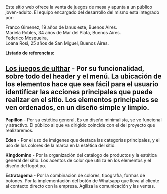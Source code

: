 Este sitio web ofrece la venta de juegos de mesa y apunta a un público joven-adulto. 
El equipo encargado del desarrollo del mismo esta integrado por:

Franco Gimenez, 19 años de lanus este, Buenos Aires.<br>
Mariela Robles, 34 años de Mar del Plata, Buenos Aires.<br>
Federico Mosqueira, <br>
Loana Rosi, 25 años de San Miguel, Buenos Aires.<br>


<b>Listado de referencias:</b>

[<b>Los juegos de ulthar</b>](https://www.losjuegosdeulthar.com.ar/) - 
Por su funcionalidad, sobre todo del header y el menú. La ubicación de los elementos hace que sea fácil para el usuario identificar las acciones principales que puede realizar en el sitio. Los elementos principales se ven ordenados, en un diseño simple y limpio.
-
<b>Papillon</b> -
Por su estética general, Es un diseño minimalista, se ve funcional y atractivo.
El público al que va dirigido coincide con el del proyecto que realizaremos.

<b>Eden</b> -
Por el uso de imágenes que destaca las categorías principales, y el uso de los colores de la marca en la estética del sitio. 

<b>Kingdomino</b> -
Por la organización del catálogo de productos y la estética general del sitio. Los acentos de color que utiliza en los elementos y el diseño del logotipo. 

<b>Estratagema</b> -
Por la combinación de colores, tipografía, formas de botones.
Por la implementación del botón de Whatsapp que lleva al cliente al contacto directo con la empresa. Agiliza la comunicación y las ventas.

